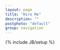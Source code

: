 ```yaml
---
layout: page
title: "Hire Me"
description: ""
postphoto: "default"
group: navigation
---
```

{% include JB/setup %}
